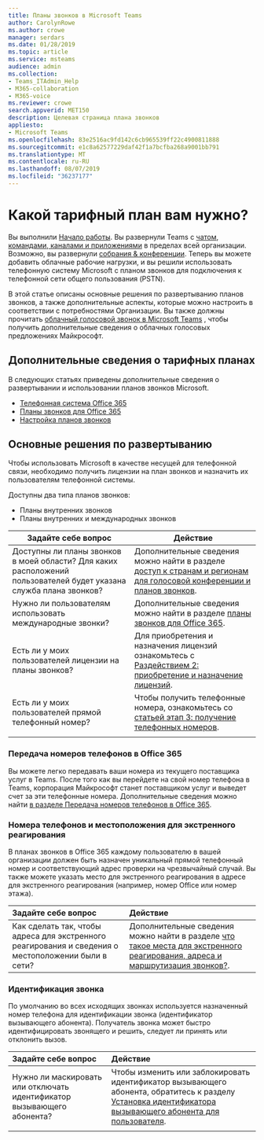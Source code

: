 ```yaml
---
title: Планы звонков в Microsoft Teams
author: CarolynRowe
ms.author: crowe
manager: serdars
ms.date: 01/28/2019
ms.topic: article
ms.service: msteams
audience: admin
ms.collection:
- Teams_ITAdmin_Help
- M365-collaboration
- M365-voice
ms.reviewer: crowe
search.appverid: MET150
description: Целевая страница плана звонков
appliesto:
- Microsoft Teams
ms.openlocfilehash: 83e2516ac9fd142c6cb965539ff22c4900811888
ms.sourcegitcommit: e1c8a62577229daf42f1a7bcfba268a9001bb791
ms.translationtype: MT
ms.contentlocale: ru-RU
ms.lasthandoff: 08/07/2019
ms.locfileid: "36237177"
---
```

# <a name="which-calling-plan-is-right-for-you"></a>Какой тарифный план вам нужно? 

Вы выполнили [Начало работы](get-started-with-teams-quick-start.md). Вы развернули Teams с [чатом, командами, каналами и приложениями](deploy-chat-teams-channels-microsoft-teams-landing-page.md) в пределах всей организации. Возможно, вы развернули [собрания & конференции](deploy-meetings-microsoft-teams-landing-page.md). Теперь вы можете добавить облачные рабочие нагрузки, и вы решили использовать телефонную систему Microsoft с планом звонков для подключения к телефонной сети общего пользования (PSTN). 

В этой статье описаны основные решения по развертыванию планов звонков, а также дополнительные аспекты, которые можно настроить в соответствии с потребностями Организации. Вы также должны прочитать [облачный голосовой звонок в Microsoft Teams](cloud-voice-landing-page.md) , чтобы получить дополнительные сведения о облачных голосовых предложениях Майкрософт.


## <a name="learn-more-about-calling-plans"></a>Дополнительные сведения о тарифных планах

В следующих статьях приведены дополнительные сведения о развертывании и использовании планов звонков Microsoft.

- [Телефонная система Office 365](what-is-phone-system-in-office-365.md)
- [Планы звонков для Office 365](calling-plans-for-office-365.md)
- [Настройка планов звонков](set-up-calling-plans.md)


## <a name="core-deployment-decisions"></a>Основные решения по развертыванию

Чтобы использовать Microsoft в качестве несущей для телефонной связи, необходимо получить лицензии на план звонков и назначить их пользователям телефонной системы. 

Доступны два типа планов звонков:

- Планы внутренних звонков 
- Планы внутренних и международных звонков

|Задайте себе вопрос|Действие |
|------------|-------|
|Доступны ли планы звонков в моей области? Для каких расположений пользователей будет указана служба плана звонков? | Дополнительные сведения можно найти в разделе [доступ к странам и регионам для голосовой конференции и планов звонков](country-and-region-availability-for-audio-conferencing-and-calling-plans/country-and-region-availability-for-audio-conferencing-and-calling-plans.md). | 
Нужно ли пользователям использовать международные звонки? | Дополнительные сведения можно найти в разделе [планы звонков для Office 365](calling-plans-for-office-365.md). |
Есть ли у моих пользователей лицензии на планы звонков? | Для приобретения и назначения лицензий ознакомьтесь с [Раздействием 2: приобретение и назначение лицензий](set-up-calling-plans.md#step-2-buy-and-assign-licenses). |
Есть ли у моих пользователей прямой телефонный номер? | Чтобы получить телефонные номера, ознакомьтесь со [статьей этап 3: получение телефонных номеров](set-up-calling-plans.md#step-3-get-phone-numbers). |
|||

### <a name="transfer-phone-numbers-to-office-365"></a>Передача номеров телефонов в Office 365

Вы можете легко передавать ваши номера из текущего поставщика услуг в Teams. После того как вы перейдете на свой номер телефона в Teams, корпорация Майкрософт станет поставщиком услуг и выведет счет за эти телефонные номера. Дополнительные сведения можно найти [в разделе Передача номеров телефонов в Office 365](transfer-phone-numbers-to-office-365.md).


### <a name="phone-numbers-and-emergency-locations"></a>Номера телефонов и местоположения для экстренного реагирования

В планах звонков в Office 365 каждому пользователю в вашей организации должен быть назначен уникальный прямой телефонный номер и соответствующий адрес проверки на чрезвычайный случай. Вы также можете указать место для экстренного реагирования в адресе для экстренного реагирования (например, номер Office или номер этажа). 

|Задайте себе вопрос|Действие |
|:------------|:-------|
|Как сделать так, чтобы адреса для экстренного реагирования и сведения о местоположении были в сети? |Дополнительные сведения можно найти в разделе [что такое места для экстренного реагирования, адреса и маршрутизация звонков?](https://docs.microsoft.com/SkypeForBusiness/what-are-calling-plans-in-office-365/what-are-emergency-locations-addresses-and-call-routing).


### <a name="calling-identity"></a>Идентификация звонка

По умолчанию во всех исходящих звонках используется назначенный номер телефона для идентификации звонка (идентификатор вызывающего абонента). Получатель звонка может быстро идентифицировать звонящего и решить, следует ли принять или отклонить вызов.

|Задайте себе вопрос|Действие |
|:------------|:-------|
|Нужно ли маскировать или отключать идентификатор вызывающего абонента? | Чтобы изменить или заблокировать идентификатор вызывающего абонента, обратитесь к разделу [Установка идентификатора вызывающего абонента для пользователя](set-the-caller-id-for-a-user.md). |
|||





